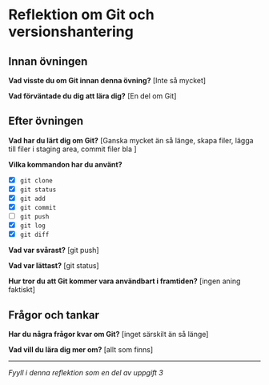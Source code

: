 # Reflektion om Git och versionshantering

## Innan övningen
**Vad visste du om Git innan denna övning?**
[Inte så mycket]

**Vad förväntade du dig att lära dig?**
[En del om Git]

## Efter övningen
**Vad har du lärt dig om Git?**
[Ganska mycket än så länge, skapa filer, lägga till filer i staging area, commit filer bla ]

**Vilka kommandon har du använt?**
- [X] `git clone`
- [X] `git status`
- [X] `git add`
- [X] `git commit`
- [ ] `git push`
- [X] `git log`
- [X] `git diff`

**Vad var svårast?**
[git push]

**Vad var lättast?**
[git status]

**Hur tror du att Git kommer vara användbart i framtiden?**
[ingen aning faktiskt]

## Frågor och tankar
**Har du några frågor kvar om Git?**
[inget särskilt än så länge]

**Vad vill du lära dig mer om?**
[allt som finns]

---
*Fyyll i denna reflektion som en del av uppgift 3*
